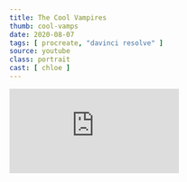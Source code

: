 ```yaml
---
title: The Cool Vampires
thumb: cool-vamps
date: 2020-08-07
tags: [ procreate, "davinci resolve" ]
source: youtube
class: portrait
cast: [ chloe ]
---
```

<iframe
    src="https://www.youtube.com/embed/JjCD8kIHtvE"
    frameborder="0"
    allow="accelerometer; autoplay; encrypted-media; gyroscope; picture-in-picture"
    allowfullscreen
    title="Space Thief - The Cool Vampires"
></iframe>
